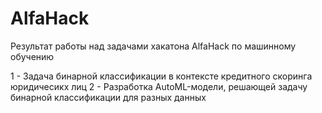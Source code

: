 # AlfaHack
Результат работы над задачами хакатона AlfaHack по машинному обучению

1 - Задача бинарной классификации в контексте кредитного скоринга юридичесикх лиц
2 - Разработка AutoML-модели, решающей задачу бинарной классификации для разных данных 
